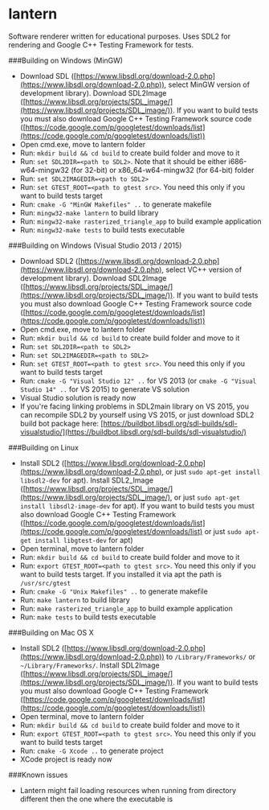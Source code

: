lantern
=======

Software renderer written for educational purposes. Uses SDL2 for rendering and Google C++ Testing Framework for tests.

###Building on Windows (MinGW)
* Download SDL ([https://www.libsdl.org/download-2.0.php](https://www.libsdl.org/download-2.0.php)), select MinGW version of development library). Download SDL2Image ([https://www.libsdl.org/projects/SDL_image/](https://www.libsdl.org/projects/SDL_image/)). If you want to build tests you must also download Google C++ Testing Framework source code ([https://code.google.com/p/googletest/downloads/list](https://code.google.com/p/googletest/downloads/list))
* Open cmd.exe, move to lantern folder
* Run: ```mkdir build && cd build``` to create build folder and move to it
* Run: ```set SDL2DIR=<path to SDL2>```. Note that it should be either i686-w64-mingw32 (for 32-bit) or x86_64-w64-mingw32 (for 64-bit) folder
* Run: ```set SDL2IMAGEDIR=<path to SDL2>```
* Run: ```set GTEST_ROOT=<path to gtest src>```. You need this only if you want to build tests target
* Run: ```cmake -G "MinGW Makefiles" ..``` to generate makefile
* Run: ```mingw32-make lantern``` to build library
* Run: ```mingw32-make rasterized_triangle_app``` to build example application
* Run: ```mingw32-make tests``` to build tests executable

###Building on Windows (Visual Studio 2013 / 2015)
* Download SDL2 ([https://www.libsdl.org/download-2.0.php](https://www.libsdl.org/download-2.0.php), select VC++ version of development library). Download SDL2Image ([https://www.libsdl.org/projects/SDL_image/](https://www.libsdl.org/projects/SDL_image/)). If you want to build tests you must also download Google C++ Testing Framework source code ([https://code.google.com/p/googletest/downloads/list](https://code.google.com/p/googletest/downloads/list))
* Open cmd.exe, move to lantern folder
* Run: ```mkdir build && cd build``` to create build folder and move to it
* Run: ```set SDL2DIR=<path to SDL2>```
* Run: ```set SDL2IMAGEDIR=<path to SDL2>```
* Run: ```set GTEST_ROOT=<path to gtest src>```. You need this only if you want to build tests target
* Run: ```cmake -G "Visual Studio 12" ..``` for VS 2013 (or ```cmake -G "Visual Studio 14" ..``` for VS 2015) to generate VS solution
* Visual Studio solution is ready now
* If you're facing linking problems in SDL2main library on VS 2015, you can recompile SDL2 by yourself using VS 2015, or just download SDL2 build bot package here: [https://buildbot.libsdl.org/sdl-builds/sdl-visualstudio/](https://buildbot.libsdl.org/sdl-builds/sdl-visualstudio/)

###Building on Linux
* Install SDL2 ([https://www.libsdl.org/download-2.0.php](https://www.libsdl.org/download-2.0.php), or just ```sudo apt-get install libsdl2-dev``` for apt). Install SDL2_Image  ([https://www.libsdl.org/projects/SDL_image/](https://www.libsdl.org/projects/SDL_image/), or just ```sudo apt-get install libsdl2-image-dev``` for apt). If you want to build tests you must also download Google C++ Testing Framework ([https://code.google.com/p/googletest/downloads/list](https://code.google.com/p/googletest/downloads/list) or just ```sudo apt-get install libgtest-dev``` for apt)
* Open terminal, move to lantern folder
* Run: ```mkdir build && cd build``` to create build folder and move to it
* Run: ```export GTEST_ROOT=<path to gtest src>```. You need this only if you want to build tests target. If you installed it via apt the path is ```/usr/src/gtest```
* Run: ```cmake -G "Unix Makefiles" ..``` to generate makefile
* Run: ```make lantern``` to build library
* Run: ```make rasterized_triangle_app``` to build example application
* Run: ```make tests``` to build tests executable

###Building on Mac OS X
* Install SDL2 ([https://www.libsdl.org/download-2.0.php](https://www.libsdl.org/download-2.0.php)) to ```/Library/Frameworks/``` or ```~/Library/Frameworks/```. Install SDL2Image ([https://www.libsdl.org/projects/SDL_image/](https://www.libsdl.org/projects/SDL_image/)). If you want to build tests you must also download Google C++ Testing Framework ([https://code.google.com/p/googletest/downloads/list](https://code.google.com/p/googletest/downloads/list))
* Open terminal, move to lantern folder
* Run: ```mkdir build && cd build``` to create build folder and move to it
* Run: ```export GTEST_ROOT=<path to gtest src>```. You need this only if you want to build tests target
* Run: ```cmake -G Xcode ..``` to generate project
* XCode project is ready now

###Known issues
* Lantern might fail loading resources when running from directory different then the one where the executable is

